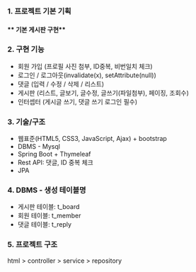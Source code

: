 ### **1. 프로젝트 기본 기획**
#### ** 기본 게시판 구현**

### **2. 구현 기능**
- 회원 가입 (프로필 사진 첨부, ID중복, 비번일치 체크)
- 로그인 / 로그아웃(invalidate(x), setAttribute(null))
- 댓글 (입력 / 수정 / 삭제 / 리스트)
- 게시판 (리스트, 글보기, 글수정, 글쓰기(파일첨부), 페이징, 조회수)
- 인터셉터 (게시글 쓰기, 댓글 쓰기 로그인 필수)

### **3. 기술/구조**
- 웹표준(HTML5, CSS3, JavaScript, Ajax) + bootstrap
- DBMS - Mysql
- Spring Boot + Thymeleaf
- Rest API: 댓글, ID 중복 체크
- JPA

### **4. DBMS - 생성 테이블명**
- 게시판 테이블: t_board
- 회원 테이블: t_member
- 댓글 테이블: t_reply

### **5. 프로젝트 구조**
html > controller > service > repository
